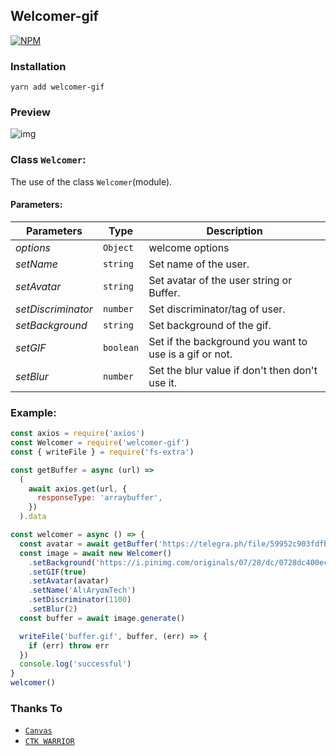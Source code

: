 ## Welcomer-gif
[![NPM](https://img.shields.io/badge/Available%20On-NPM-lightgrey.svg?logo=npm&logoColor=DA291A&labelColor=white&style=flat-square)](https://www.npmjs.com/package/welcomer-gif)

### Installation
```
yarn add welcomer-gif
```

### Preview
![img](https://telegra.ph/file/d3d701021bf26fdda78eb.gif)

### Class `Welcomer`:

The use of the class `Welcomer`(module).

#### Parameters:

| Parameters            | Type    | Description                        |
| -------------------- | -------- | ---------------------------------- |
| _options_            | `Object` |welcome options     |
| _setName_ | `string` | Set name of the user. |
| _setAvatar_ | `string` | Set avatar of the user string or Buffer. |
| _setDiscriminator_ | `number` | Set discriminator/tag of user. |
| _setBackground_ | `string` | Set background of the gif. |
| _setGIF_ | `boolean` | Set if the background you want to use is a gif or not. |
| _setBlur_ | `number` | Set the blur value if don't then don't use it. |

### Example:
```js
const axios = require('axios')
const Welcomer = require('welcomer-gif')
const { writeFile } = require('fs-extra')

const getBuffer = async (url) =>
  (
    await axios.get(url, {
      responseType: 'arraybuffer',
    })
  ).data

const welcomer = async () => {
  const avatar = await getBuffer('https://telegra.ph/file/59952c903fdfb10b752b3.jpg')
  const image = await new Welcomer()
    .setBackground('https://i.pinimg.com/originals/07/28/dc/0728dc400eca09632215055ff003d8bf.gif')
    .setGIF(true)
    .setAvatar(avatar)
    .setName('AlιAryαɴTech')
    .setDiscriminator(1100)
    .setBlur(2)
  const buffer = await image.generate()

  writeFile('buffer.gif', buffer, (err) => {
    if (err) throw err
  })
  console.log('successful')
}
welcomer()
```

### Thanks To
* [`Canvas`](https://www.npmjs.com/package/canvas)
* [`CTK WARRIOR`](https://github.com/CTK-WARRIOR)
